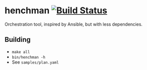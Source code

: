 henchman [![Build Status](https://travis-ci.org/sudharsh/henchman.svg?branch=master)](https://travis-ci.org/sudharsh/henchman)
========

Orchestration tool, inspired by Ansible, but with less dependencies. 

Building
--------
* `make all`
* `bin/henchman -h`
* See `samples/plan.yaml`


